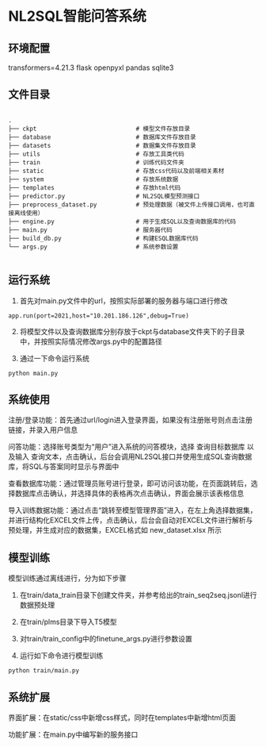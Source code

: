 # NL2SQL智能问答系统

## 环境配置
transformers=4.21.3
flask
openpyxl
pandas
sqlite3

## 文件目录
```

.
├── ckpt                            # 模型文件存放目录
├── database                        # 数据库文件存放目录
├── datasets                        # 数据集文件存放目录
├── utils                           # 存放工具类代码
├── train                           # 训练代码文件夹
├── static                          # 存放css代码以及前端相关素材
├── system                          # 存放系统数据
├── templates                       # 存放html代码
├── predictor.py                    # NL2SQL模型预测接口
├── preprocess_dataset.py           # 预处理数据（被文件上传接口调用，也可直接离线使用）
├── engine.py                       # 用于生成SQL以及查询数据库的代码
├── main.py                         # 服务器代码
├── build_db.py                     # 构建ESQL数据库代码
└── args.py                         # 系统参数设置


```

## 运行系统

1. 首先对main.py文件中的url，按照实际部署的服务器与端口进行修改
```
app.run(port=2021,host="10.201.186.126",debug=True)
```

2. 将模型文件以及查询数据库分别存放于ckpt与database文件夹下的子目录中，并按照实际情况修改args.py中的配置路径

3. 通过一下命令运行系统
```
python main.py
```

## 系统使用

注册/登录功能：首先通过url/login进入登录界面，如果没有注册账号则点击注册链接，并录入用户信息

问答功能：选择账号类型为“用户”进入系统的问答模块，选择 查询目标数据库 以及输入 查询文本，点击确认，后台会调用NL2SQL接口并使用生成SQL查询数据库，将SQL与答案同时显示与界面中

查看数据库功能：通过管理员账号进行登录，即可访问该功能，在页面跳转后，选择数据库点击确认，并选择具体的表格再次点击确认，界面会展示该表格信息

导入训练数据功能：通过点击“跳转至模型管理界面”进入，在左上角选择数据集，并进行结构化EXCEL文件上传，点击确认，后台会自动对EXCEL文件进行解析与预处理，并生成对应的数据集，EXCEL格式如 new_dataset.xlsx 所示

## 模型训练

模型训练通过离线进行，分为如下步骤

1. 在train/data_train目录下创建文件夹，并参考给出的train_seq2seq.jsonl进行数据预处理

2. 在train/plms目录下导入T5模型

3. 对train/train_config中的finetune_args.py进行参数设置

4. 运行如下命令进行模型训练

```
python train/main.py
```

## 系统扩展

界面扩展：在static/css中新增css样式，同时在templates中新增html页面

功能扩展：在main.py中编写新的服务接口